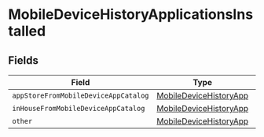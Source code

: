 # MobileDeviceHistoryApplicationsInstalled


## Fields

| Field                                                                   | Type                                                                    | Required                                                                | Description                                                             |
| ----------------------------------------------------------------------- | ----------------------------------------------------------------------- | ----------------------------------------------------------------------- | ----------------------------------------------------------------------- |
| `appStoreFromMobileDeviceAppCatalog`                                    | [MobileDeviceHistoryApp](../../models/shared/mobiledevicehistoryapp.md) | :heavy_minus_sign:                                                      | N/A                                                                     |
| `inHouseFromMobileDeviceAppCatalog`                                     | [MobileDeviceHistoryApp](../../models/shared/mobiledevicehistoryapp.md) | :heavy_minus_sign:                                                      | N/A                                                                     |
| `other`                                                                 | [MobileDeviceHistoryApp](../../models/shared/mobiledevicehistoryapp.md) | :heavy_minus_sign:                                                      | N/A                                                                     |